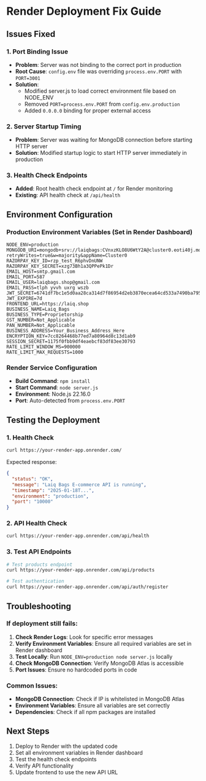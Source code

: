 # Render Deployment Fix Guide

## Issues Fixed

### 1. Port Binding Issue
- **Problem**: Server was not binding to the correct port in production
- **Root Cause**: `config.env` file was overriding `process.env.PORT` with `PORT=3001`
- **Solution**: 
  - Modified server.js to load correct environment file based on NODE_ENV
  - Removed `PORT=process.env.PORT` from `config.env.production`
  - Added `0.0.0.0` binding for proper external access

### 2. Server Startup Timing
- **Problem**: Server was waiting for MongoDB connection before starting HTTP server
- **Solution**: Modified startup logic to start HTTP server immediately in production

### 3. Health Check Endpoints
- **Added**: Root health check endpoint at `/` for Render monitoring
- **Existing**: API health check at `/api/health`

## Environment Configuration

### Production Environment Variables (Set in Render Dashboard)
```
NODE_ENV=production
MONGODB_URI=mongodb+srv://laiqbags:CVnxzKLO8U6WtY2A@cluster0.eoti40j.mongodb.net/laiq_bags_production?retryWrites=true&w=majority&appName=Cluster0
RAZORPAY_KEY_ID=rzp_test_R6phvDnUNW
RAZORPAY_KEY_SECRET=xzg73Bh1a3QPPePk1Dr
EMAIL_HOST=smtp.gmail.com
EMAIL_PORT=587
EMAIL_USER=laiqbags.shop@gmail.com
EMAIL_PASS=tlph yvvh uxrg wszb
JWT_SECRET=6741df7bc1e5d0aa28ca314d7f86954d2eb3870ecea64cd533a7490ba7954126
JWT_EXPIRE=7d
FRONTEND_URL=https://laiq.shop
BUSINESS_NAME=Laiq_Bags
BUSINESS_TYPE=Proprietorship
GST_NUMBER=Not_Applicable
PAN_NUMBER=Not_Applicable
BUSINESS_ADDRESS=Your_Business_Address_Here
ENCRYPTION_KEY=7cc8264468b77ed7a80964d8c13d1ab9
SESSION_SECRET=1175f0fbb9df4eaebcf83df83ee30793
RATE_LIMIT_WINDOW_MS=900000
RATE_LIMIT_MAX_REQUESTS=1000
```

### Render Service Configuration
- **Build Command**: `npm install`
- **Start Command**: `node server.js`
- **Environment**: Node.js 22.16.0
- **Port**: Auto-detected from `process.env.PORT`

## Testing the Deployment

### 1. Health Check
```bash
curl https://your-render-app.onrender.com/
```

Expected response:
```json
{
  "status": "OK",
  "message": "Laiq Bags E-commerce API is running",
  "timestamp": "2025-01-18T...",
  "environment": "production",
  "port": "10000"
}
```

### 2. API Health Check
```bash
curl https://your-render-app.onrender.com/api/health
```

### 3. Test API Endpoints
```bash
# Test products endpoint
curl https://your-render-app.onrender.com/api/products

# Test authentication
curl https://your-render-app.onrender.com/api/auth/register
```

## Troubleshooting

### If deployment still fails:

1. **Check Render Logs**: Look for specific error messages
2. **Verify Environment Variables**: Ensure all required variables are set in Render dashboard
3. **Test Locally**: Run `NODE_ENV=production node server.js` locally
4. **Check MongoDB Connection**: Verify MongoDB Atlas is accessible
5. **Port Issues**: Ensure no hardcoded ports in code

### Common Issues:
- **MongoDB Connection**: Check if IP is whitelisted in MongoDB Atlas
- **Environment Variables**: Ensure all variables are set correctly
- **Dependencies**: Check if all npm packages are installed

## Next Steps

1. Deploy to Render with the updated code
2. Set all environment variables in Render dashboard
3. Test the health check endpoints
4. Verify API functionality
5. Update frontend to use the new API URL
